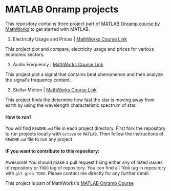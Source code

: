 # MATLAB Onramp projects

This repository contains three project part of [MATLAB Onramp course by MathWorks](https://matlabacademy.mathworks.com/R2018b/portal.html?course=gettingstarted) to get started with MATLAB.

1. Electricity Usage and Prices | [MathWorks Course Link](https://matlabacademy.mathworks.com/R2018b/portal.html?course=gettingstarted#chapter=10&lesson=2&section=1)

This project plot and compare, electricity usage and prices for various economic sectors. 

2. Audio Frequency | [MathWorks Course Link](https://matlabacademy.mathworks.com/R2018b/portal.html?course=gettingstarted#chapter=10&lesson=2&section=1)

This project plot a signal that contains beat phenomenon and then analyze the signal's frequency content.

3. Stellar Motion | [MathWorks Course Link](https://matlabacademy.mathworks.com/R2018b/portal.html?course=gettingstarted#chapter=14&lesson=1&section=1)

This project finds the determine how fast the star is moving away from earth by using the wavelength characteristic spectrum of star.

#### How to run?
You will find `README.md` file in each project directory. First fork the repository to run projects locally with `octave` or `MATLAB`. Then follow the instructions of `README.md` file to run any project.

#### IF you want to contribute to this repository:
Awesome! You should make a pull request fixing either any of listed issues of repository or `TODO` tag of repository. You can find all `TODO` tag in repository with `git grep TODO`. Please contact me directly for any further detail.

<!-- TODO: Add script to automatically generate common README content in all sub-directories -->
This project is part of MathWorks's [MATLAB Onramp Course](https://matlabacademy.mathworks.com/R2018b/portal.html?course=gettingstarted)
